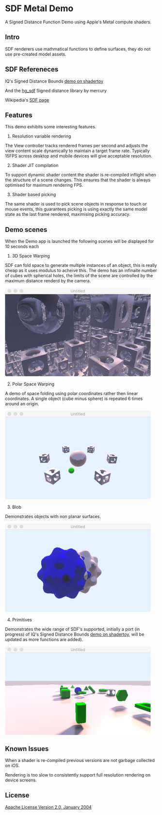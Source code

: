 # SDF Metal Demo
A Signed Distance Function Demo using Apple's Metal compute shaders.

## Intro

SDF renderers use mathmatical functions to define surfaces, they do not use pre-created model assets.

## SDF Refereneces

IQ's Signed Distance Bounds [demo on shadertoy](https://www.shadertoy.com/view/Xds3zN)

And the [hg_sdf](http://mercury.sexy/hg_sdf/) Signed distance library by mercury

Wikipedia's [SDF page](https://en.wikipedia.org/wiki/Signed_distance_function)

## Features

This demo exhibits some interesting features.

1. Resolution variable rendering

 The View controller tracks rendered frames per second and adjusts the view content scale dynamically to maintain a target frame rate. Typically 15FPS across desktop and mobile devices will give acceptable resolution.

2. Shader JIT compilation

 To support dynamic shader content the shader is re-compiled inflight when the structure of a scene changes. This ensures that the shader is always optimised for maximum rendering FPS.

3. Shader based picking

 The same shader is used to pick scene objects in response to touch or mouse events, this guarantees picking is using exactly the same model state as the last frame rendered, maximising picking accuracy.

## Demo scenes

When the Demo app is launched the following scenes will be displayed for 10 seconds each

 1. 3D Space Warping
 
 SDF can fold space to generate multiple instances of an object, this is really cheap as it uses modulus to acheive this. The demo has an infinaite number of cubes with spherical holes, the limits of the scene are controlled by the maximum distance renderd by the camera.

![Alt text](/SDFMetalDemoScene1.png?raw=true "3D Space Warping")

 2. Polar Space Warping
 
 A demo of space folding using polar coordinates rather then linear coordinates. A single object (cube minus sphere) is repeated 6 times around an origin.

![Alt text](/SDFMetalDemoScene2.png?raw=true "Polar Space Warping")

 3. Blob
 
 Demonstrates objects with non planar surfaces.

![Alt text](/SDFMetalDemoScene3.png?raw=true "The Blob")

 4. Primitives
 
 Demonstrates the wide range of SDF's supported, initially a port (in progress) of IQ's Signed Distance Bounds [demo on shadertoy](https://www.shadertoy.com/view/Xds3zN), will be updated as more functions are added).

![Alt text](/SDFMetalDemoScene4.png?raw=true "Primitives")

## Known Issues

When a shader is re-compiled previous versions are not garbage collected on iOS.

Rendering is too slow to consistently support full resolution rendering on device screens.

## License

[Apache License Version 2.0, January 2004](http://www.apache.org/licenses/)
